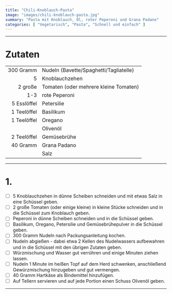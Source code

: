 ```yaml
---
title: "Chili-Knoblauch-Pasta"
image: "images/chili-knoblauch-pasta.jpg"
summary: "Pasta mit Knoblauch, Öl, roter Peperoni und Grana Padano"
categories: [ "Vegetarisch", "Pasta", "Schnell und einfach" ]
---
```


---

# Zutaten

|             |                                        |
|------------:|:---------------------------------------|
|   300 Gramm | Nudeln (Bavette/Spaghetti/Tagliatelle) |
|           5 | Knoblauchzehen                         |
|     2 große | Tomaten (oder mehrere kleine Tomaten)  |
|         1-3 | rote Peperoni                          |
| 5 Esslöffel | Petersilie                             |
| 1 Teelöffel | Basilikum                              |
| 1 Teelöffel | Oregano                                |
|             | Olivenöl                               |
| 2 Teelöffel | Gemüsebrühe                            |
|    40 Gramm | Grana Padano                           |
|             | Salz                                   |

---

# 1.

- [ ] 5 Knoblauchzehen in dünne Scheiben schneiden und mit etwas Salz in eine Schüssel geben.
- [ ] 2 große Tomaten (oder einige kleine) in kleine Stücke schneiden und in die Schüssel zum Knoblauch geben.
- [ ] Peperoni in dünne Scheiben schneiden und in die Schüssel geben.
- [ ] Basilikum, Oregano, Petersilie und Gemüsebrühepulver in die Schüssel geben.
- [ ] 300 Gramm Nudeln nach Packungsanleitung kochen.
- [ ] Nudeln abgießen - dabei etwa 2 Kellen des Nudelwassers aufbewahren und in die Schüssel mit den übrigen Zutaten
  geben.
- [ ] Würzmischung und Wasser gut verrühren und einige Minuten ziehen lassen.
- [ ] Nudeln 1 Minute im heißen Topf auf dem Herd schwenken, anschließend Gewürzmischung hinzugeben und gut vermengen.
- [ ] 40 Gramm Hartkäse als Bindemittel hinzufügen.
- [ ] Auf Tellern servieren und auf jede Portion einen Schuss Olivenöl geben.

---
